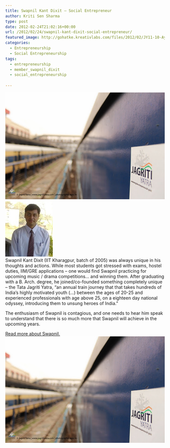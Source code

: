 ```yaml
---
title: Swapnil Kant Dixit – Social Entrepreneur
author: Kriti Sen Sharma
type: post
date: 2012-02-24T21:02:16+00:00
url: /2012/02/24/swapnil-kant-dixit-social-entrepreneur/
featured_image: http://gohatke.kreativlabs.com/files/2012/02/JY11-10-Ayaz-1-of-13-e1331427635133.jpg
categories:
  - Entrepreneurship
  - Social Entrepreneurship
tags:
  - entrepreneurship
  - member_swapnil_dixit
  - social_entrepreneurship

---
```

![10-Ayaz](https://raw.githubusercontent.com/kritisen/gohatke/main/content/images/2012/02/JY11-10-Ayaz-1-of-131.jpg)
![Swapnil](https://raw.githubusercontent.com/kritisen/gohatke/main/content/images/2011/11/swapnil.jpg)  
Swapnil Kant Dixit (IIT Kharagpur, batch of 2005) was always unique in his thoughts and actions. While most students got stressed with exams, hostel duties, IIM/GRE applications &#8211; one would find Swapnil practicing for upcoming music / drama competitions&#8230; and winning them. After graduating with a B. Arch. degree, he joined/co-founded something completely unique &#8211; the Tata Jagriti Yatra, “an annual train journey that that takes hundreds of India’s highly motivated youth (&#8230;) between the ages of 20-25 and experienced professionals with age above 25, on a eighteen day national odyssey, introducing them to unsung heroes of India.”

The enthusiasm of Swapnil is contagious, and one needs to hear him speak to understand that there is so much more that Swapnil will achieve in the upcoming years.

[Read more about Swapnil.][1]  
![10-Ayaz](https://raw.githubusercontent.com/kritisen/gohatke/main/content/images/2012/02/JY11-10-Ayaz-1-of-131.jpg)

 [1]: http://gohatke.kreativlabs.com/tag/member_swapnil_dixit/
 [2]: http://gohatke.kreativlabs.com/files/2012/02/JY11-10-Ayaz-1-of-131.jpg
